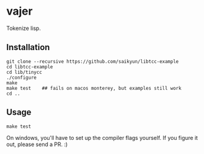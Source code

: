 # vajer

Tokenize lisp.

## Installation

```
git clone --recursive https://github.com/saikyun/libtcc-example
cd libtcc-example
cd lib/tinycc
./configure
make
make test    ## fails on macos monterey, but examples still work
cd ..
```

## Usage

```
make test
```

On windows, you'll have to set up the compiler flags yourself. If you figure it out, please send a PR. :)
